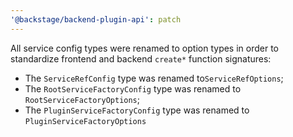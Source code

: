 ```yaml
---
'@backstage/backend-plugin-api': patch
---
```


All service config types were renamed to option types in order to standardize frontend and backend `create*` function signatures:

- The `ServiceRefConfig` type was renamed to`ServiceRefOptions`;
- The `RootServiceFactoryConfig` type was renamed to `RootServiceFactoryOptions`;
- The `PluginServiceFactoryConfig` type was renamed to `PluginServiceFactoryOptions`
